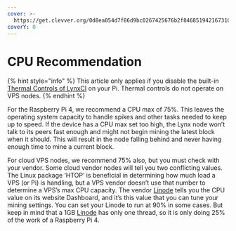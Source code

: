 ```yaml
---
cover: >-
  https://get.clevver.org/0d8ea054d7f86d9bc0267425676b2f84685194216731088da641179349852050.png
coverY: 0
---
```


# CPU Recommendation

{% hint style="info" %}
This article only applies if you disable the built-in [Thermal Controls of LynxCI](../lynxci/thermal-controls.md) on your Pi. Thermal controls do not operate on VPS nodes.
{% endhint %}

For the Raspberry Pi 4, we recommend a CPU max of 75%. This leaves the operating system capacity to handle spikes and other tasks needed to keep up to speed. If the device has a CPU max set too high, the Lynx node won’t talk to its peers fast enough and might not begin mining the latest block when it should. This will result in the node falling behind and never having enough time to mine a current block.

For cloud VPS nodes, we recommend 75% also, but you must check with your vendor. Some cloud vendor nodes will tell you two conflicting values. The Linux package ‘HTOP’ is beneficial in determining how much load a VPS (or Pi) is handling, but a VPS vendor doesn’t use that number to determine a VPS’s max CPU capacity. The vendor [Linode](https://www.linode.com/) tells you the CPU value on its website Dashboard, and it’s this value that you can tune your mining settings. You can set your Linode to run at 90% in some cases. But keep in mind that a 1GB [Linode](https://www.linode.com/) has only one thread, so it is only doing 25% of the work of a Raspberry Pi 4.
